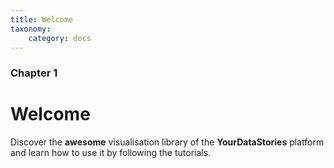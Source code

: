 ```yaml
---
title: Welcome
taxonomy:
    category: docs
---
```


### Chapter 1

# Welcome


Discover the **awesome** visualisation library of the **YourDataStories** platform and learn how to use it by following the tutorials.
